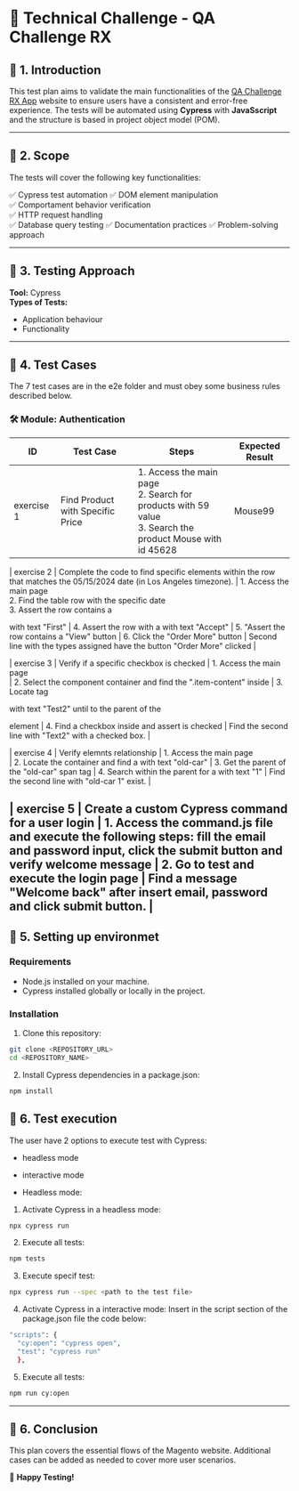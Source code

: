 # 🔨 Technical Challenge - QA Challenge RX

## 📌 1. Introduction
This test plan aims to validate the main functionalities of the [QA Challenge RX App](https://qa-challenge-rx.vercel.app/) website to ensure users have a consistent and error-free experience. 
The tests will be automated using **Cypress** with **JavaSscript** and the structure is based
in project object model (POM).  

---

## 📌 2. Scope
The tests will cover the following key functionalities:

✅ Cypress test automation
✅ DOM element manipulation  
✅ Comportament behavior verification  
✅ HTTP request handling  
✅ Database query testing
✅ Documentation practices
✅ Problem-solving approach 

---

## 📌 3. Testing Approach
**Tool:** Cypress   
**Types of Tests:**  
- Application behaviour 
- Functionality

---

## 📌 4. Test Cases
The 7 test cases are in the e2e folder and must obey some business rules described below. 

### **🛠️ Module: Authentication**  
| ID         | Test Case                         | Steps | Expected Result |
|------------|-----------------------------------|--------|--------------------|
| exercise 1 | Find Product with Specific Price  | 1. Access the main page <br> 2. Search for products with 59 value <br> 3. Search the product Mouse with id 45628 | Mouse99 |

| exercise 2 | Complete the code to find specific elements within the row that matches the 05/15/2024 date (in Los Angeles timezone).  | 1. Access the main page <br> 2. Find the table row with the specific date <br> 3. Assert the row contains a <p> with text "First" | 4. Assert the row with a <span> with text "Accept" | 5. "Assert the row contains a "View" button | 6. Click the "Order More" button | Second line with the types assigned have the button "Order More" clicked |

| exercise 3 | Verify if a specific checkbox is checked | 1. Access the main page <br> | 2. Select the component container and find the ".item-content" inside | 3. Locate tag <p> with text "Test2" until to the parent of the <p> element | 4. Find a checkbox inside and assert is checked | Find the second line with "Text2" with a checked box. |

| exercise 4 | Verify elemnts relationship | 1. Access the main page <br> | 2. Locate the container and find a <span> with text "old-car" | 3. Get the parent of the "old-car" span tag | 4. Search within the parent for a <span> with text "1" | Find the second line with "old-car 1" exist. |

| exercise 5 | Create a custom Cypress command for a user login | 1. Access the command.js file and execute the following steps: fill the email and password input, click the submit button and verify welcome message | 2. Go to test and execute the login page | Find a message "Welcome back" after insert email, password and click submit button. |
---

## 📌 5. Setting up environmet

### Requirements
- Node.js installed on your machine.
- Cypress installed globally or locally in the project.

### Installation
1. Clone this repository:
```bash
git clone <REPOSITORY_URL>
cd <REPOSITORY_NAME>
```

2. Install Cypress dependencies in a package.json:
```bash
npm install
```
## 📌 6. Test execution
The user have 2 options to execute test with Cypress:
- headless mode
- interactive mode

- Headless mode:

1. Activate Cypress in a headless mode:
```bash
npx cypress run
```
2. Execute all tests:
```bash
npm tests
```

3. Execute specif test:
```bash
npx cypress run --spec <path to the test file>
```
4. Activate Cypress in a interactive mode:
Insert in the script section of the package.json file the code below:
```bash
"scripts": {
  "cy:open": "cypress open",
  "test": "cypress run" 
  },
```
5. Execute all tests:
```bash
npm run cy:open
```

---

## 📌 6. Conclusion
This plan covers the essential flows of the Magento website. Additional cases can be added as needed to cover more user scenarios.

🚀 **Happy Testing!**
